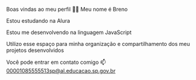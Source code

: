 Boas vindas ao meu perfil 💙💙
Meu nome é Breno

Estou estudando na Alura

Estou me desenvolvendo na linguagem JavaScript

Utilizo esse espaço para minha organização e compartilhamento dos meu projetos desenvolvidos

Você pode entrar em contato comigo 📫
00001085555513sp@al.educacao.sp.gov.br
